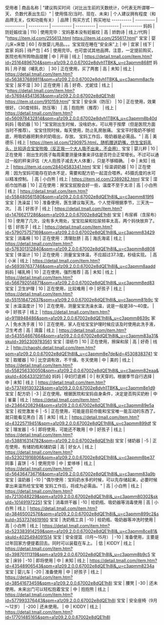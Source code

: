 受用者	|	商品名称	|	"建议购买时间（对比出生前的天数统计，0代表无所谓哪一天，
负数代表出生后）"	|	使用情况(当时、现在、未来)	|	个人建议拥有程度（和品牌无关，仅和功能有关）	|	品牌	|	购买方式	|	购买地址
﻿----------	|	﻿----------	|	﻿----------	|	﻿----------	|	﻿----------	|	﻿----------	|	﻿----------	|	﻿----------
妈妈	|	防妊娠纹油	|	110	|	使用完毕：宝妈基本没有妊娠纹	|	高	|	娇韵诗	|	线上/代购	|	"https://item.jd.com/255613.html
https://item.jd.com/255617.html"
宝宝	|	婴儿床+床垫	|	60	|	存放婴儿用品。。。宝宝现在睡在“安全床”上	|	中	|	宜家	|	线下	|	宜家
妈妈	|	待产包	|	45	|	使用完毕。也可尝试其他品牌。注意，一定提前购买，医院也有所购物品提醒	|	中	|	开丽	|	线上	|	https://detail.tmall.com/item.htm?id=25164896704&spm=a1z09.2.0.0.67002e8dvh1TBK&_u=c3apmm868ff
妈妈	|	月子服（哺乳衣）	|	30	|	正在使用，买了两套	|	高	|	未知	|	线上	|	https://detail.tmall.com/item.htm?id=563837689811&spm=a1z09.2.0.0.67002e8dvh1TBK&_u=c3apmm8acfe
宝宝	|	尿不湿	|	30	|	正在使用	|	高	|	好奇、尤妮佳	|	线上	|	"https://detail.tmall.com/item.htm?id=576944541363&spm=a1z09.2.0.0.67002e8dQE1h8I
https://item.jd.com/910159.html"
宝宝	|	安全床（防压）	|	10	|	正在使用，效果很好。（30度倾斜，防压等）	|	高	|	抱抱熊（推荐）	|	线上	|	https://detail.tmall.com/item.htm?id=560978432814&spm=a1z09.2.0.0.67002e8dvh1TBK&_u=c3apmm8b40d
妈妈	|	吸奶器	|	10	|	"宝宝刚出生时候，没啥奶水，可以用于按摩（但是医院方面当时不推荐）。
宝宝住院时候，每天使用，防止乳房胀痛。
宝宝平时吸奶不够彻底，用吸奶器把剩余的奶吸出，存放。
宝妈工作后，吸奶器是必需品。"	|	高	|	美德乐	|	线上	|	https://item.jd.com/1290975.html，随机赠送奶嘴，仿生宝妈乳头，比较适合宝宝吮吸（反正我一个大人吸不出来，不会用）
宝宝	|	婴儿秤	|	10	|	正在使用：刚出生的孩子每周需要测量体重来评估是否符合正常增长。不过可以通过一般的秤来评估（大人抱孩子减去大人体重），只是不够精确。	|	中	|	未知	|	线上	|	https://item.jd.com/28404583341.html
宝宝	|	恒温调奶器	|	10	|	正在使用：因为宝妈可能存在奶水不足，需要和配方奶一起混合喂养。45摄氏度的水可以精准控制。	|	高	|	小白熊	|	线上	|	https://item.jd.com/2389282.html
宝宝	|	湿纸巾加热器	|	10	|	正在使用：擦宝宝屁股会好一些，温度不至于太凉	|	高	|	小白熊	|	线上	|	https://detail.tmall.com/item.htm?id=558480561580&spm=a1z09.2.0.0.67002e8dQE1h8I&_u=c3apmm819f6
宝宝	|	洗澡盆	|	10	|	准备使用，医生建议每天洗。个人觉得根据季节，三天洗一次。	|	高	|	好孩子	|	线上	|	https://detail.tmall.com/item.htm?id=14766217286&spm=a1z09.2.0.0.67002e8dQE1h8I
宝宝	|	布尿裤（含尿布）	|	10	|	使用了几次，没有多大用处，宝宝拉屎和拉尿频率太高，两个妈快放弃了。	|	低	|	好孩子	|	线上	|	https://detail.tmall.com/item.htm?id=579075757169&spm=a1z09.2.0.0.67002e8dQE1h8I&_u=c3apmm83429
宝宝	|	消毒棉	|	10	|	正在使用：清理肚脐	|	高	|	海氏海诺	|	线上	|	https://detail.tmall.com/item.htm?id=576301312840&spm=a1z09.2.0.0.67002e8dQE1h8I&_u=c3apmm8d808
宝宝	|	体温计	|	10	|	正在使用：测量宝宝体温，不应超过37.3度。秒级实现。	|	高	|	小米	|	线上	|	https://detail.tmall.com/item.htm?id=569397637746&spm=a1z09.2.0.0.67002e8dQE1h8I&_u=c3apmm8aadd
妈妈	|	哺乳椅	|	10	|	正在使用，强烈推荐	|	高	|	未知	|	线上	|	https://detail.tmall.com/item.htm?id=566792014871&spm=a1z09.2.0.0.67002e8dQE1h8I&_u=c3apmm8ed83
宝宝	|	卫生护理	|	10	|	正在使用，比较难用	|	中	|	好孩子	|	线上	|	https://detail.tmall.com/item.htm?id=551518472637&spm=a1z09.2.0.0.67002e8dQE1h8I&_u=c3apmm81b9c
宝宝	|	水温温度计	|	10	|	正在使用，测量宝宝洗澡水温，说是一般是38～40度。	|	中	|	好孩子	|	线上	|	https://detail.tmall.com/item.htm?id=9118948486&spm=a1z09.2.0.0.67002e8dQE1h8I&_u=c3apmm8639c
家人	|	免水洗手液	|	10	|	正在使用，家人在给宝宝护理时候应该及时使用此洗手液，卫生考虑	|	高	|	滴露	|	线上	|	https://detail.tmall.com/item.htm?id=543554667664&spm=a1z09.2.0.0.67002e8dQE1h8I&_u=c3apmm83a31&skuId=3952309783561
宝宝	|	湿纸巾	|	10	|	正在使用，擦屎和尿	|	高	|	好奇	|	线上	|	http://chaoshi.detail.tmall.com/item.htm?spm=a1z09.2.0.0.67002e8dQE1h8I&_u=c3apmm8e7de&id=45308383741
宝宝	|	取暖器	|	10	|	比空调有效，不干燥。冬天使用	|	中	|	美的	|	线上	|	https://detail.tmall.com/item.htm?id=558256330050&spm=a1z09.2.0.0.67002e8dQE1h8I&_u=c3apmm82eaa&skuId=4064331291140
妈妈	|	孕妇打底裤	|	0	|	秋天穿的。根据季节自行选择	|	中	|	未知	|	线上	|	https://detail.tmall.com/item.htm?id=573749130322&spm=a1z09.2.0.0.67002e8dvh1TBK&_u=c3apmm8e1d9
宝宝	|	配方奶	|	-3	|	正在使用。根据医院和宝妈自身条件，决定是否购买奶粉	|	中	|	雀巢	|	线上	|	https://detail.tmall.com/item.htm?id=23464208294&spm=a1z09.2.0.0.67002e8dQE1h8I&_u=c3apmm89e5a
宝宝	|	视觉激发卡	|	-5	|	正在使用，可能是目前你能和宝宝唯一能互动的东西了。就只能看见黑白	|	高	|	未知	|	线上	|	https://detail.tmall.com/item.htm?id=43225719451&spm=a1z09.2.0.0.67002e8dQE1h8I&_u=c3apmm899df
宝宝	|	理发器	|	-5	|	即将使用，可能还不敢用	|	中	|	好孩子	|	线上	|	https://detail.tmall.com/item.htm?id=538816314782&spm=a1z09.2.0.0.67002e8dQE1h8I
宝宝	|	储奶器	|	-5	|	正在使用，有储奶瓶和储奶袋	|	高	|	好女人	|	线上	|	https://detail.tmall.com/item.htm?id=523021916806&spm=a1z09.2.0.0.67002e8dQE1h8I&_u=c3apmm8be37
同事	|	喜饼	|	-5	|	使用完毕	|	中	|	爱哆哆	|	线上	|	https://detail.tmall.com/item.htm?id=564364736716&spm=a1z09.2.0.0.67002e8dQE1h8I&_u=c3apmm83a9b
宝宝	|	温奶器	|	-10	|	"偶尔使用：宝妈奶水多的时候，可以先存储起来，必要时候拿出来温热给宝宝喝
宝妈工作后，将成为必需品。"	|	高	|	小白熊	|	线上	|	https://detail.tmall.com/item.htm?id=7213048229&spm=a1z09.2.0.0.67002e8dQE1h8I&_u=c3apmm80302&skuId=101491972251
宝宝	|	消毒烘干器	|	-10	|	给奶瓶、吸奶器等消毒使用	|	高	|	小白熊	|	线上	|	https://detail.tmall.com/item.htm?id=38465002576&spm=a1z09.2.0.0.67002e8dQE1h8I&_u=c3apmm899c2&skuId=3537374619160
宝宝	|	洗奶瓶工具	|	-10	|	给奶瓶、吸奶器等冲洗时使用	|	高	|	小白熊	|	线上	|	https://detail.tmall.com/item.htm?id=523383914259&spm=a1z09.2.0.0.67002e8dQE1h8I&_u=c3apmm8ce81&skuId=4025494091514
宝宝	|	安全提篮（0月～15月）	|	-10	|	准备使用，主要是过年回家方便提着回去。同时可以装载在车上。	|	低	|	KIDDY	|	线上	|	https://detail.tmall.com/item.htm?id=39870111319&spm=a1z09.2.0.0.67002e8dQE1h8I&_u=c3apmm8b9c5
宝宝	|	床铃	|	-10	|	即将使用	|	中	|	未知	|	线上	|	https://detail.tmall.com/item.htm?id=43548906543&spm=a1z09.2.0.0.67002e8dQE1h8I&_u=c3apmm8234a
宝宝	|	婴儿车	|	-20	|	准备使用	|	中	|	好孩子	|	线上	|	https://detail.tmall.com/item.htm?id=38541673459&spm=a1z09.2.0.0.67002e8dQE1h8I
宝宝	|	腰凳	|	-30	|	还未使用。未来出门可以轻松抱着宝宝	|	中	|	抱抱熊	|	线上	|	https://detail.tmall.com/item.htm?id=577993376443&spm=a1z09.2.0.0.67002e8dQE1h8I
宝宝	|	安全座椅（9月～12岁）	|	-200	|	还未使用。	|	中	|	KIDDY	|	线上	|	https://detail.tmall.com/item.htm?id=17701485165&spm=a1z09.2.0.0.67002e8dQE1h8I
